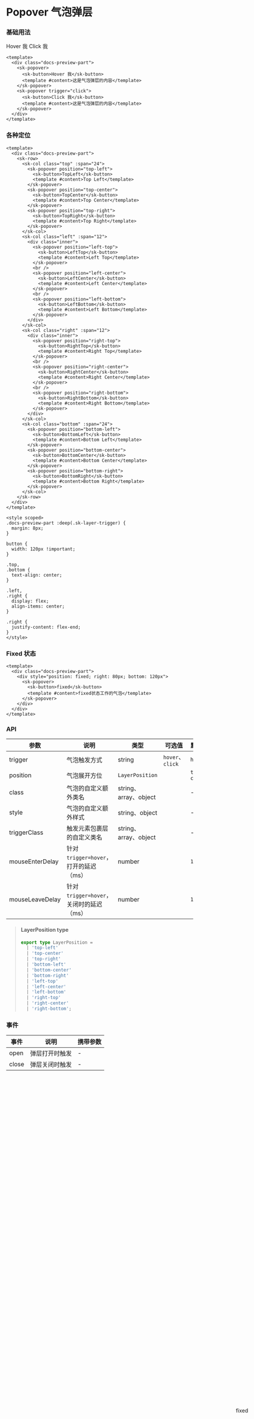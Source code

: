 # Popover 气泡弹层

### 基础用法

<div class="docs-preview-part">
  <client-only>
    <sk-popover>
      <sk-button>Hover 我</sk-button>
      <template #content>这是气泡弹层的内容</template>
    </sk-popover>
    <sk-popover trigger="click">
      <sk-button>Click 我</sk-button>
      <template #content>这是气泡弹层的内容</template>
    </sk-popover>
  </client-only>
</div>

```vue
<template>
  <div class="docs-preview-part">
    <sk-popover>
      <sk-button>Hover 我</sk-button>
      <template #content>这是气泡弹层的内容</template>
    </sk-popover>
    <sk-popover trigger="click">
      <sk-button>Click 我</sk-button>
      <template #content>这是气泡弹层的内容</template>
    </sk-popover>
  </div>
</template>
```

### 各种定位

<PopoverPosition />

```vue
<template>
  <div class="docs-preview-part">
    <sk-row>
      <sk-col class="top" :span="24">
        <sk-popover position="top-left">
          <sk-button>TopLeft</sk-button>
          <template #content>Top Left</template>
        </sk-popover>
        <sk-popover position="top-center">
          <sk-button>TopCenter</sk-button>
          <template #content>Top Center</template>
        </sk-popover>
        <sk-popover position="top-right">
          <sk-button>TopRight</sk-button>
          <template #content>Top Right</template>
        </sk-popover>
      </sk-col>
      <sk-col class="left" :span="12">
        <div class="inner">
          <sk-popover position="left-top">
            <sk-button>LeftTop</sk-button>
            <template #content>Left Top</template>
          </sk-popover>
          <br />
          <sk-popover position="left-center">
            <sk-button>LeftCenter</sk-button>
            <template #content>Left Center</template>
          </sk-popover>
          <br />
          <sk-popover position="left-bottom">
            <sk-button>LeftBottom</sk-button>
            <template #content>Left Bottom</template>
          </sk-popover>
        </div>
      </sk-col>
      <sk-col class="right" :span="12">
        <div class="inner">
          <sk-popover position="right-top">
            <sk-button>RightTop</sk-button>
            <template #content>Right Top</template>
          </sk-popover>
          <br />
          <sk-popover position="right-center">
            <sk-button>RightCenter</sk-button>
            <template #content>Right Center</template>
          </sk-popover>
          <br />
          <sk-popover position="right-bottom">
            <sk-button>RightBottom</sk-button>
            <template #content>Right Bottom</template>
          </sk-popover>
        </div>
      </sk-col>
      <sk-col class="bottom" :span="24">
        <sk-popover position="bottom-left">
          <sk-button>BottomLeft</sk-button>
          <template #content>Bottom Left</template>
        </sk-popover>
        <sk-popover position="bottom-center">
          <sk-button>BottomCenter</sk-button>
          <template #content>Bottom Center</template>
        </sk-popover>
        <sk-popover position="bottom-right">
          <sk-button>BottomRight</sk-button>
          <template #content>Bottom Right</template>
        </sk-popover>
      </sk-col>
    </sk-row>
  </div>
</template>

<style scoped>
.docs-preview-part :deep(.sk-layer-trigger) {
  margin: 8px;
}

button {
  width: 120px !important;
}

.top,
.bottom {
  text-align: center;
}

.left,
.right {
  display: flex;
  align-items: center;
}

.right {
  justify-content: flex-end;
}
</style>
```

### Fixed 状态

<div class="docs-preview-part">
  <client-only>
    <div style="position: fixed; right: 80px; bottom: 120px">
      <sk-popover>
        <sk-button>fixed</sk-button>
        <template #content>fixed状态工作的气泡</template>
      </sk-popover>
    </div>
  </client-only>
</div>

```vue
<template>
  <div class="docs-preview-part">
    <div style="position: fixed; right: 80px; bottom: 120px">
      <sk-popover>
        <sk-button>fixed</sk-button>
        <template #content>fixed状态工作的气泡</template>
      </sk-popover>
    </div>
  </div>
</template>
```

### API

| 参数            | 说明                                     | 类型                  | 可选值           | 默认值       |
| --------------- | ---------------------------------------- | --------------------- | ---------------- | ------------ |
| trigger         | 气泡触发方式                             | string                | `hover`、`click` | `hover`      |
| position        | 气泡展开方位                             | `LayerPosition`       |                  | `top-center` |
| class           | 气泡的自定义额外类名                     | string、array、object |                  | -            |
| style           | 气泡的自定义额外样式                     | string、object        |                  | -            |
| triggerClass    | 触发元素包裹层的自定义类名               | string、array、object |                  | -            |
| mouseEnterDelay | 针对 `trigger=hover`，打开的延迟（ms）   | number                |                  | `100`        |
| mouseLeaveDelay | 针对 `trigger=hover`，关闭时的延迟（ms） | number                |                  | `100`        |

> #### LayerPosition <sk-tag ghost>type</sk-tag>
>
> ```ts
> export type LayerPosition =
>   | 'top-left'
>   | 'top-center'
>   | 'top-right'
>   | 'bottom-left'
>   | 'bottom-center'
>   | 'bottom-right'
>   | 'left-top'
>   | 'left-center'
>   | 'left-bottom'
>   | 'right-top'
>   | 'right-center'
>   | 'right-bottom';
> ```

### 事件

| 事件  | 说明           | 携带参数 |
| ----- | -------------- | -------- |
| open  | 弹层打开时触发 | -        |
| close | 弹层关闭时触发 | -        |
